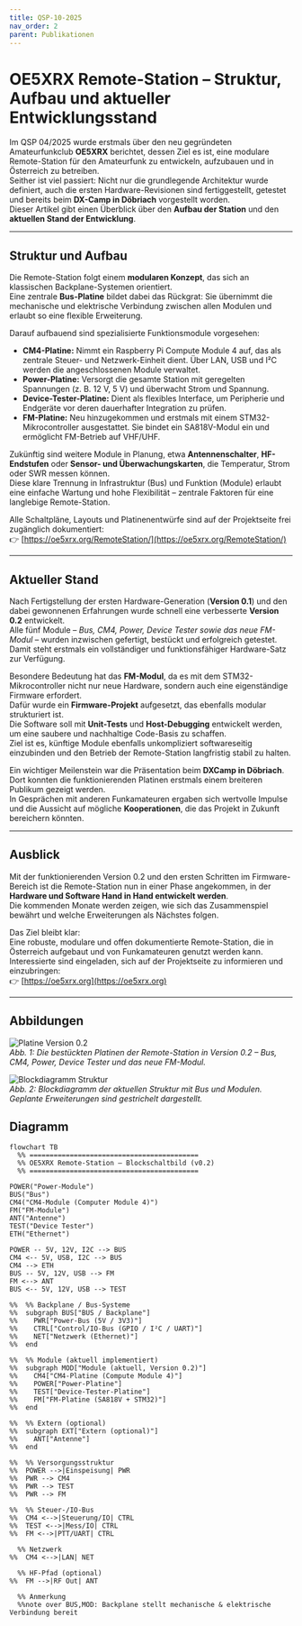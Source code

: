 ```yaml
---
title: QSP-10-2025
nav_order: 2
parent: Publikationen
---
```


# OE5XRX Remote-Station – Struktur, Aufbau und aktueller Entwicklungsstand

Im QSP 04/2025 wurde erstmals über den neu gegründeten Amateurfunkclub **OE5XRX** berichtet, dessen Ziel es ist, eine modulare Remote-Station für den Amateurfunk zu entwickeln, aufzubauen und in Österreich zu betreiben.  
Seither ist viel passiert: Nicht nur die grundlegende Architektur wurde definiert, auch die ersten Hardware-Revisionen sind fertiggestellt, getestet und bereits beim **DX-Camp in Döbriach** vorgestellt worden.  
Dieser Artikel gibt einen Überblick über den **Aufbau der Station** und den **aktuellen Stand der Entwicklung**.

---

## Struktur und Aufbau

Die Remote-Station folgt einem **modularen Konzept**, das sich an klassischen Backplane-Systemen orientiert.  
Eine zentrale **Bus-Platine** bildet dabei das Rückgrat: Sie übernimmt die mechanische und elektrische Verbindung zwischen allen Modulen und erlaubt so eine flexible Erweiterung.

Darauf aufbauend sind spezialisierte Funktionsmodule vorgesehen:

- **CM4-Platine:** Nimmt ein Raspberry Pi Compute Module 4 auf, das als zentrale Steuer- und Netzwerk-Einheit dient. Über LAN, USB und I²C werden die angeschlossenen Module verwaltet.  
- **Power-Platine:** Versorgt die gesamte Station mit geregelten Spannungen (z. B. 12 V, 5 V) und überwacht Strom und Spannung.  
- **Device-Tester-Platine:** Dient als flexibles Interface, um Peripherie und Endgeräte vor deren dauerhafter Integration zu prüfen.  
- **FM-Platine:** Neu hinzugekommen und erstmals mit einem STM32-Mikrocontroller ausgestattet. Sie bindet ein SA818V-Modul ein und ermöglicht FM-Betrieb auf VHF/UHF.  

Zukünftig sind weitere Module in Planung, etwa **Antennenschalter**, **HF-Endstufen** oder **Sensor- und Überwachungskarten**, die Temperatur, Strom oder SWR messen können.  
Diese klare Trennung in Infrastruktur (Bus) und Funktion (Module) erlaubt eine einfache Wartung und hohe Flexibilität – zentrale Faktoren für eine langlebige Remote-Station.

Alle Schaltpläne, Layouts und Platinenentwürfe sind auf der Projektseite frei zugänglich dokumentiert:  
👉 [https://oe5xrx.org/RemoteStation/](https://oe5xrx.org/RemoteStation/)

---

## Aktueller Stand

Nach Fertigstellung der ersten Hardware-Generation (**Version 0.1**) und den dabei gewonnenen Erfahrungen wurde schnell eine verbesserte **Version 0.2** entwickelt.  
Alle fünf Module – *Bus, CM4, Power, Device Tester sowie das neue FM-Modul* – wurden inzwischen gefertigt, bestückt und erfolgreich getestet. Damit steht erstmals ein vollständiger und funktionsfähiger Hardware-Satz zur Verfügung.

Besondere Bedeutung hat das **FM-Modul**, da es mit dem STM32-Mikrocontroller nicht nur neue Hardware, sondern auch eine eigenständige Firmware erfordert.  
Dafür wurde ein **Firmware-Projekt** aufgesetzt, das ebenfalls modular strukturiert ist.  
Die Software soll mit **Unit-Tests** und **Host-Debugging** entwickelt werden, um eine saubere und nachhaltige Code-Basis zu schaffen.  
Ziel ist es, künftige Module ebenfalls unkompliziert softwareseitig einzubinden und den Betrieb der Remote-Station langfristig stabil zu halten.

Ein wichtiger Meilenstein war die Präsentation beim **DXCamp in Döbriach**.  
Dort konnten die funktionierenden Platinen erstmals einem breiteren Publikum gezeigt werden.  
In Gesprächen mit anderen Funkamateuren ergaben sich wertvolle Impulse und die Aussicht auf mögliche **Kooperationen**, die das Projekt in Zukunft bereichern könnten.

---

## Ausblick

Mit der funktionierenden Version 0.2 und den ersten Schritten im Firmware-Bereich ist die Remote-Station nun in einer Phase angekommen, in der **Hardware und Software Hand in Hand entwickelt werden**.  
Die kommenden Monate werden zeigen, wie sich das Zusammenspiel bewährt und welche Erweiterungen als Nächstes folgen.

Das Ziel bleibt klar:  
Eine robuste, modulare und offen dokumentierte Remote-Station, die in Österreich aufgebaut und von Funkamateuren genutzt werden kann.  
Interessierte sind eingeladen, sich auf der Projektseite zu informieren und einzubringen:  
👉 [https://oe5xrx.org](https://oe5xrx.org)

---

## Abbildungen

![Platine Version 0.2](docs/img/remote-station-v0.2.jpg)  
*Abb. 1: Die bestückten Platinen der Remote-Station in Version 0.2 – Bus, CM4, Power, Device Tester und das neue FM-Modul.*

![Blockdiagramm Struktur](docs/img/remote-station-blockdiagram.png)  
*Abb. 2: Blockdiagramm der aktuellen Struktur mit Bus und Modulen. Geplante Erweiterungen sind gestrichelt dargestellt.*

## Diagramm

```mermaid
flowchart TB
  %% ==========================================
  %% OE5XRX Remote-Station – Blockschaltbild (v0.2)
  %% ==========================================

POWER("Power-Module")
BUS("Bus")
CM4("CM4-Module (Computer Module 4)")
FM("FM-Module")
ANT("Antenne")
TEST("Device Tester")
ETH("Ethernet")

POWER -- 5V, 12V, I2C --> BUS
CM4 <-- 5V, USB, I2C --> BUS
CM4 --> ETH
BUS -- 5V, 12V, USB --> FM
FM <--> ANT
BUS <-- 5V, 12V, USB --> TEST

%%  %% Backplane / Bus-Systeme
%%  subgraph BUS["BUS / Backplane"]
%%    PWR["Power-Bus (5V / 3V3)"]
%%    CTRL["Control/IO-Bus (GPIO / I²C / UART)"]
%%    NET["Netzwerk (Ethernet)"]
%%  end

%%  %% Module (aktuell implementiert)
%%  subgraph MOD["Module (aktuell, Version 0.2)"]
%%    CM4["CM4-Platine (Compute Module 4)"]
%%    POWER["Power-Platine"]
%%    TEST["Device-Tester-Platine"]
%%    FM["FM-Platine (SA818V + STM32)"]
%%  end

%%  %% Extern (optional)
%%  subgraph EXT["Extern (optional)"]
%%    ANT["Antenne"]
%%  end

%%  %% Versorgungsstruktur
%%  POWER -->|Einspeisung| PWR
%%  PWR --> CM4
%%  PWR --> TEST
%%  PWR --> FM

%%  %% Steuer-/IO-Bus
%%  CM4 <-->|Steuerung/IO| CTRL
%%  TEST <-->|Mess/IO| CTRL
%%  FM <-->|PTT/UART| CTRL

  %% Netzwerk
%%  CM4 <-->|LAN| NET

  %% HF-Pfad (optional)
%%  FM -->|RF Out| ANT

  %% Anmerkung
  %%note over BUS,MOD: Backplane stellt mechanische & elektrische Verbindung bereit
```